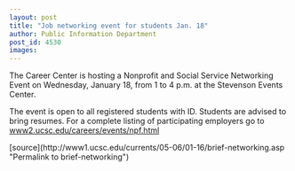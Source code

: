 ```yaml
---
layout: post
title: "Job networking event for students Jan. 18"
author: Public Information Department
post_id: 4530
images:
---
```


<a name="content" id="content"></a>
<p>
  The Career Center is hosting a Nonprofit and Social Service Networking Event on Wednesday, January 18, from 1 to 4 p.m. at the Stevenson Events Center.
</p>
<p>
  The event is open to all registered students with ID. Students are advised to bring resumes. For a complete listing of participating employers go to <a href="http://www2.ucsc.edu/careers/events/npf.html">www2.ucsc.edu/careers/events/npf.html</a>
</p>
[source](http://www1.ucsc.edu/currents/05-06/01-16/brief-networking.asp "Permalink to brief-networking")

